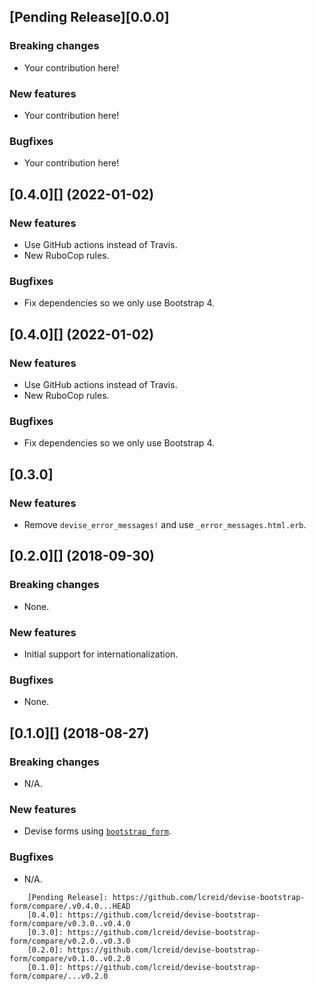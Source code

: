 ## [Pending Release][0.0.0]

### Breaking changes

* Your contribution here!

### New features

* Your contribution here!

### Bugfixes

* Your contribution here!

## [0.4.0][] (2022-01-02)

### New features

* Use GitHub actions instead of Travis.
* New RuboCop rules.

### Bugfixes

* Fix dependencies so we only use Bootstrap 4.

## [0.4.0][] (2022-01-02)

### New features

* Use GitHub actions instead of Travis.
* New RuboCop rules.

### Bugfixes

* Fix dependencies so we only use Bootstrap 4.

## [0.3.0]

### New features

* Remove `devise_error_messages!` and use `_error_messages.html.erb`.

## [0.2.0][] (2018-09-30)

### Breaking changes

* None.

### New features

* Initial support for internationalization.

### Bugfixes

* None.

## [0.1.0][] (2018-08-27)

### Breaking changes

* N/A.

### New features

* Devise forms using [`bootstrap_form`](https://github.com/bootstrap-ruby/bootstrap_form).

### Bugfixes

* N/A.

```
    [Pending Release]: https://github.com/lcreid/devise-bootstrap-form/compare/.v0.4.0...HEAD
    [0.4.0]: https://github.com/lcreid/devise-bootstrap-form/compare/v0.3.0..v0.4.0
    [0.3.0]: https://github.com/lcreid/devise-bootstrap-form/compare/v0.2.0..v0.3.0
    [0.2.0]: https://github.com/lcreid/devise-bootstrap-form/compare/v0.1.0..v0.2.0
    [0.1.0]: https://github.com/lcreid/devise-bootstrap-form/compare/...v0.2.0
```
